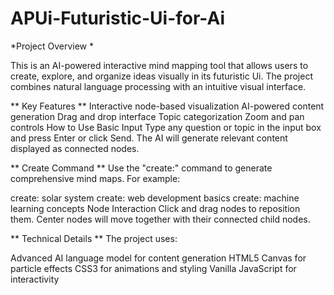 # APUi-Futuristic-Ui-for-Ai


*Project Overview *

This is an AI-powered interactive mind mapping tool that allows users to create, explore, and organize ideas visually in its futuristic Ui. The project combines natural language processing with an intuitive visual interface.

** Key Features **
Interactive node-based visualization
AI-powered content generation
Drag and drop interface
Topic categorization
Zoom and pan controls
How to Use
Basic Input
Type any question or topic in the input box and press Enter or click Send. The AI will generate relevant content displayed as connected nodes.

** Create Command **
Use the "create:" command to generate comprehensive mind maps. For example:

create: solar system
create: web development basics
create: machine learning concepts
Node Interaction
Click and drag nodes to reposition them. Center nodes will move together with their connected child nodes.

** Technical Details **
The project uses:

Advanced AI language model for content generation
HTML5 Canvas for particle effects
CSS3 for animations and styling
Vanilla JavaScript for interactivity
